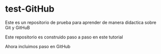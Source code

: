 # test-GitHub

Este es un repositorio de prueba para aprender de manera didactica sobre Git y GitHuB

Este repositorio es construido paso a paso en este tutorial

Ahora incluimos paso en GitHub
